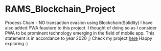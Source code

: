 # RAMS_Blockchain_Project
Process Chain - NO transaction evasion using Blockchain(Solidity)
I have also added PWA feauture to this project. I thought of doing so as I consider PWA to be prominent technology emerging in the field of mobile app. This statement is in accordance to year 2020 ;)
Check my project [here](https://techmechguy.github.io/implementation_of_blockchain_for_mechanical_engineering/Frontend/) Happy exploring :)

